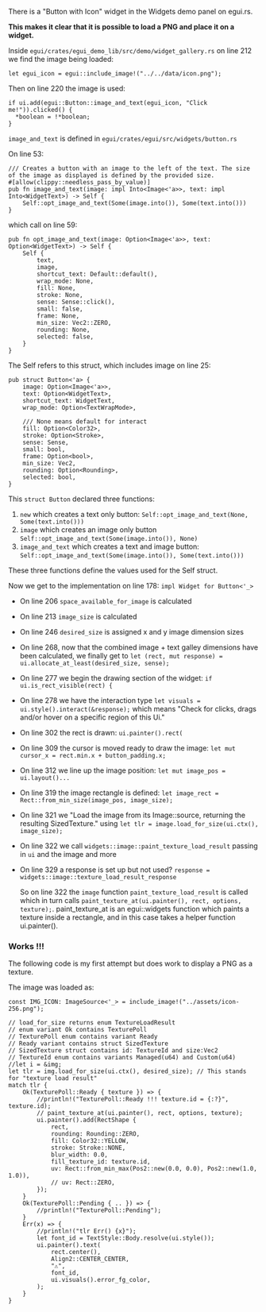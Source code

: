 There is a "Button with Icon" widget in the Widgets demo panel on egui.rs.

**This makes it clear that it is possible to load a PNG and place it on a widget.**

Inside ```egui/crates/egui_demo_lib/src/demo/widget_gallery.rs``` on line 212 we find the image being loaded:

```let egui_icon = egui::include_image!("../../data/icon.png");```

Then on line 220 the image is used:

```
if ui.add(egui::Button::image_and_text(egui_icon, "Click me!")).clicked() {
  *boolean = !*boolean;
}
```

```image_and_text``` is defined in ```egui/crates/egui/src/widgets/button.rs```

On line 53:

```
/// Creates a button with an image to the left of the text. The size of the image as displayed is defined by the provided size.
#[allow(clippy::needless_pass_by_value)]
pub fn image_and_text(image: impl Into<Image<'a>>, text: impl Into<WidgetText>) -> Self {
    Self::opt_image_and_text(Some(image.into()), Some(text.into()))
}
```

which call on line 59:

```
pub fn opt_image_and_text(image: Option<Image<'a>>, text: Option<WidgetText>) -> Self {
    Self {
        text,
        image,
        shortcut_text: Default::default(),
        wrap_mode: None,
        fill: None,
        stroke: None,
        sense: Sense::click(),
        small: false,
        frame: None,
        min_size: Vec2::ZERO,
        rounding: None,
        selected: false,
    }
}
```

The Self refers to this struct, which includes image on line 25:

```
pub struct Button<'a> {
    image: Option<Image<'a>>,
    text: Option<WidgetText>,
    shortcut_text: WidgetText,
    wrap_mode: Option<TextWrapMode>,

    /// None means default for interact
    fill: Option<Color32>,
    stroke: Option<Stroke>,
    sense: Sense,
    small: bool,
    frame: Option<bool>,
    min_size: Vec2,
    rounding: Option<Rounding>,
    selected: bool,
}
```

This ```struct Button``` declared three functions:

1. ```new``` which creates a text only button: ```Self::opt_image_and_text(None, Some(text.into()))```
2. ```image``` which creates an image only button ```Self::opt_image_and_text(Some(image.into()), None)```
3. ```image_and_text``` which creates a text and image button: ```Self::opt_image_and_text(Some(image.into()), Some(text.into()))```

These three functions define the values used for the Self struct.

Now we get to the implementation on line 178: ```impl Widget for Button<'_>```

* On line 206 ```space_available_for_image``` is calculated
* On line 213 ```image_size``` is calculated
* On line 246 ```desired_size``` is assigned x and y image dimension sizes
* On line 268, now that the combined image + text galley dimensions have been calculated, we finally get to ```let (rect, mut response) = ui.allocate_at_least(desired_size, sense);```
* On line 277 we begin the drawing section of the widget: ```if ui.is_rect_visible(rect) {```
* On line 278 we have the interaction type ```let visuals = ui.style().interact(&response);``` which means "Check for clicks, drags and/or hover on a specific region of this Ui."
* On line 302 the rect is drawn: ```ui.painter().rect(```
* On line 309 the cursor is moved ready to draw the image: ```let mut cursor_x = rect.min.x + button_padding.x;```
* On line 312 we line up the image position: ```let mut image_pos = ui.layout()...```
* On line 319 the image rectangle is defined: ```let image_rect = Rect::from_min_size(image_pos, image_size);```
* On line 321 we "Load the image from its Image::source, returning the resulting SizedTexture." using ```let tlr = image.load_for_size(ui.ctx(), image_size);```
* On line 322 we call ```widgets::image::paint_texture_load_result``` passing in ```ui``` and the image and more
* On line 329 a response is set up but not used? ```response = widgets::image::texture_load_result_response```

  So on line 322 the ```image``` function ```paint_texture_load_result``` is called which in turn calls ```paint_texture_at(ui.painter(), rect, options, texture);```. paint_texture_at is an egui::widgets function which paints a texture inside a rectangle, and in this case takes a helper function ui.painter().

### Works !!!

The following code is my first attempt but does work to display a PNG as a texture.

The image was loaded as:

```
const IMG_ICON: ImageSource<'_> = include_image!("../assets/icon-256.png");
```

```
// load_for_size returns enum TextureLoadResult
// enum variant Ok contains TexturePoll
// TexturePoll enum contains variant Ready
// Ready variant contains struct SizedTexture
// SizedTexture struct contains id: TextureId and size:Vec2
// TextureId enum contains variants Managed(u64) and Custom(u64)
//let i = &img;
let tlr = img.load_for_size(ui.ctx(), desired_size); // This stands for "texture load result"
match tlr {
    Ok(TexturePoll::Ready { texture }) => {
        //println!("TexturePoll::Ready !!! texture.id = {:?}", texture.id);
        // paint_texture_at(ui.painter(), rect, options, texture);
        ui.painter().add(RectShape {
            rect,
            rounding: Rounding::ZERO,
            fill: Color32::YELLOW,
            stroke: Stroke::NONE,
            blur_width: 0.0,
            fill_texture_id: texture.id,
            uv: Rect::from_min_max(Pos2::new(0.0, 0.0), Pos2::new(1.0, 1.0)),
            // uv: Rect::ZERO,
        });
    }
    Ok(TexturePoll::Pending { .. }) => {
        //println!("TexturePoll::Pending");
    }
    Err(x) => {
        //println!("tlr Err() {x}");
        let font_id = TextStyle::Body.resolve(ui.style());
        ui.painter().text(
            rect.center(),
            Align2::CENTER_CENTER,
            "⚠",
            font_id,
            ui.visuals().error_fg_color,
        );
    }
}
```
